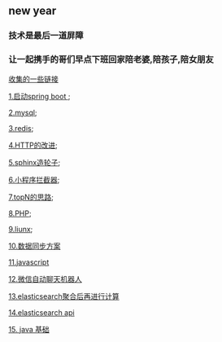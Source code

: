 ## new year

### 技术是最后一道屏障

### 让一起携手的哥们早点下班回家陪老婆,陪孩子,陪女朋友

[收集的一些链接](https://github.com/wulimax/blogs/blob/master/url.md)

[1.启动spring boot ](https://github.com/wulimax/blogs/blob/master/docs/1.md);

[2.mysql](https://github.com/wulimax/blogs/blob/master/docs/mysql/README.md);

[3.redis](https://github.com/wulimax/blogs/blob/master/docs/redis/README.md);

[4.HTTP的改进](https://github.com/wulimax/blogs/blob/master/docs/HTTP/README.md);

[5.sphinx造轮子](https://github.com/wulimax/fs2/blob/master/sphinx/README.md);

[6.小程序拦截器](https://github.com/wulimax/fs2/blob/master/wx/intercepto.js);

[7.topN的思路](https://github.com/wulimax/fs2/blob/master/TopN/README.md);

[8.PHP](https://github.com/wulimax/blogs/blob/master/docs/php/README.md);

[9.liunx](https://github.com/wulimax/blogs/blob/master/docs/liunx/README.md);

[10.数据同步方案](https://github.com/wulimax/blogs/blob/master/docs/maxwell/README.md)

[11.javascript](https://github.com/wulimax/blogs/blob/master/docs/javascript/README.md)

[12.微信自动聊天机器人](https://github.com/wulimax/blogs/blob/master/docs/python/wx_user.md)

[13.elasticsearch聚合后再进行计算](https://github.com/wulimax/blogs/blob/master/docs/maxwell/ESaggs.md)

[14.elasticsearch api ](https://github.com/wulimax/blogs/blob/master/docs/maxwell/ESapi.md)

[15. java 基础](https://github.com/wulimax/blogs/blob/master/docs/java/README.md)







